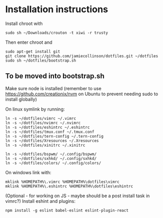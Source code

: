 # Installation instructions

Install chroot with

```
sudo sh ~/Downloads/crouton -t xiwi -r trusty
```

Then enter chroot and

```
sudo apt-get install git
git clone https://github.com/jamiecollinson/dotfiles.git ~/dotfiles
sudo sh ~/dotfiles/bootstrap.sh
```

## To be moved into bootstrap.sh

Make sure node is installed (remember to use https://github.com/creationix/nvm on Ubuntu to prevent needing sudo to install globally)

On linux symlink by running:
```
ln -s ~/dotfiles/vimrc ~/.vimrc
ln -s ~/dotfiles/nvimrc ~/.nvimrc
ln -s ~/dotfiles/eshintrc ~/.eshintrc
ln -s ~/dotfiles/tmux.conf ~/.tmux.conf
ln -s ~/dotfiles/tern-config ~/.tern-config
ln -s ~/dotfiles/Xresources ~/.Xresources
ln -s ~/dotfiles/xinitrc ~/.xinitrc

ln -s ~/dotfiles/bspwm/ ~/.config/bspwm/
ln -s ~/dotfiles/sxhkd/ ~/.config/sxhkd/
ln -s ~/dotfiles/colors/ ~/.config/colors/
```

On windows link with:
```
mklink %HOMEPATH%\.vimrc %HOMEPATH%\dotfiles\vimrc
mklink %HOMEPATH%\.eshintrc %HOMEPATH%\dotfiles\eshintrc
```

(Optional - for working on JS - maybe should be a post install task in vimrc?)
Install eshint and plugins:
```
npm install -g eslint babel-eslint eslint-plugin-react
```
